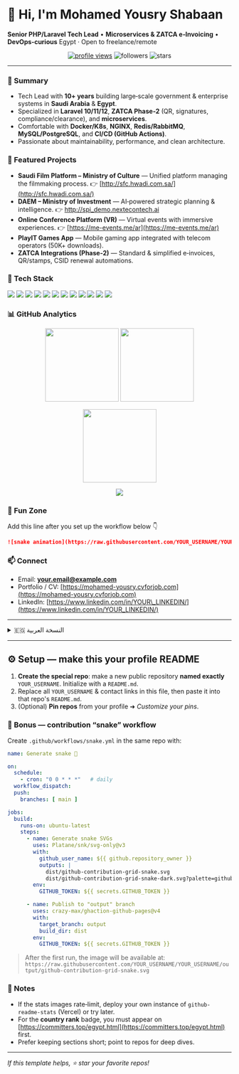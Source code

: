 # 👋 Hi, I'm **Mohamed Yousry Shabaan**

**Senior PHP/Laravel Tech Lead** • **Microservices & ZATCA e‑Invoicing** • **DevOps‑curious**
Egypt · Open to freelance/remote

<p align="center">
  <a href="https://komarev.com/ghpvc/?username=YOUR_USERNAME&style=flat-square" target="_blank"><img alt="profile views" src="https://komarev.com/ghpvc/?username=YOUR_USERNAME&style=flat-square" /></a>
  <img alt="followers" src="https://img.shields.io/github/followers/YOUR_USERNAME?label=Followers&style=flat-square" />
  <img alt="stars" src="https://img.shields.io/github/stars/YOUR_USERNAME?affiliations=OWNER,ORGANIZATION_MEMBER&style=flat-square" />
  <!-- Optional: Country rank badge (requires you to appear on committers.top) -->
  <!-- <img alt="rank" src="https://aktive.kerolloz.dev/egypt/YOUR_USERNAME?label=Ranked%20in%20Egypt&rnkPrefix=Rank%20" /> -->
</p>

---

### 🧭 Summary

* Tech Lead with **10+ years** building large‑scale government & enterprise systems in **Saudi Arabia** & **Egypt**.
* Specialized in **Laravel 10/11/12**, **ZATCA Phase‑2** (QR, signatures, compliance/clearance), and **microservices**.
* Comfortable with **Docker/K8s**, **NGINX**, **Redis/RabbitMQ**, **MySQL/PostgreSQL**, and **CI/CD (GitHub Actions)**.
* Passionate about maintainability, performance, and clean architecture.

### 🚀 Featured Projects

* **Saudi Film Platform – Ministry of Culture** — Unified platform managing the filmmaking process.
  👉 [http://sfc.hwadi.com.sa/](http://sfc.hwadi.com.sa/)
* **DAEM – Ministry of Investment** — AI‑powered strategic planning & intelligence.
  👉 [http://spi\_demo.nextecontech.ai](http://spi_demo.nextecontech.ai)
* **Online Conference Platform (VR)** — Virtual events with immersive experiences.
  👉 [https://me-events.me/ar](https://me-events.me/ar)
* **PlayIT Games App** — Mobile gaming app integrated with telecom operators (50K+ downloads).
* **ZATCA Integrations (Phase‑2)** — Standard & simplified e‑invoices, QR/stamps, CSID renewal automations.

### 🧰 Tech Stack

<p>
  <img src="https://img.shields.io/badge/PHP-777BB4?logo=php&logoColor=white" />
  <img src="https://img.shields.io/badge/Laravel-FF2D20?logo=laravel&logoColor=white" />
  <img src="https://img.shields.io/badge/MySQL-4479A1?logo=mysql&logoColor=white" />
  <img src="https://img.shields.io/badge/PostgreSQL-4169E1?logo=postgresql&logoColor=white" />
  <img src="https://img.shields.io/badge/Redis-DC382D?logo=redis&logoColor=white" />
  <img src="https://img.shields.io/badge/RabbitMQ-FF6600?logo=rabbitmq&logoColor=white" />
  <img src="https://img.shields.io/badge/Docker-2496ED?logo=docker&logoColor=white" />
  <img src="https://img.shields.io/badge/Kubernetes-326CE5?logo=kubernetes&logoColor=white" />
  <img src="https://img.shields.io/badge/Nginx-009639?logo=nginx&logoColor=white" />
  <img src="https://img.shields.io/badge/GitHub%20Actions-2088FF?logo=githubactions&logoColor=white" />
  <img src="https://img.shields.io/badge/AWS-232F3E?logo=amazonaws&logoColor=white" />
  <img src="https://img.shields.io/badge/Node.js-339933?logo=nodedotjs&logoColor=white" />
</p>

### 📊 GitHub Analytics

<p align="center">
  <img height="165" src="https://github-readme-stats.vercel.app/api?username=YOUR_USERNAME&show_icons=true&include_all_commits=true" />
  <img height="165" src="https://github-readme-streak-stats.herokuapp.com?user=YOUR_USERNAME" />
</p>
<p align="center">
  <img height="165" src="https://github-readme-stats.vercel.app/api/top-langs/?username=YOUR_USERNAME&layout=compact&langs_count=10" />
</p>
<p align="center">
  <img src="https://github-readme-activity-graph.vercel.app/graph?username=YOUR_USERNAME&theme=github-compact" />
</p>

<!-- 🏆 Optional trophies -->

<!-- <p align="center">
  <img src="https://github-profile-trophy.vercel.app/?username=YOUR_USERNAME&margin-w=8&margin-h=8&column=6" />
</p> -->

### 🐍 Fun Zone

Add this line after you set up the workflow below 👇

```md
![snake animation](https://raw.githubusercontent.com/YOUR_USERNAME/YOUR_USERNAME/output/github-contribution-grid-snake.svg)
```

### 📫 Connect

* Email: **[your.email@example.com](mailto:your.email@example.com)**
* Portfolio / CV: [https://mohamed-yousry.cvforjob.com](https://mohamed-yousry.cvforjob.com)
* LinkedIn: [https://www.linkedin.com/in/YOUR\_LINKEDIN/](https://www.linkedin.com/in/YOUR_LINKEDIN/)

---

<details>
<summary>🇪🇬 النسخة العربية</summary>

**محمد يسري شعبان** — **تقني نظم / قائد فريق Laravel** متخصص في **الفوترة الإلكترونية ZATCA (المرحلة الثانية)** و**هندسة الميكروسيرفيس**، مع خبرة واسعة في **Docker/Kubernetes** و**CI/CD**.
أهم المشاريع: منصة التصوير السينمائي (وزارة الثقافة)، منصة DAEM (وزارة الاستثمار)، منصة المؤتمرات الافتراضية، وتكاملات ZATCA الكاملة (توقيع، QR، تصديق/تفويض).

</details>

---

## ⚙️ Setup — make this your profile README

1. **Create the special repo**: make a new public repository **named exactly** `YOUR_USERNAME`. Initialize with a `README.md`.
2. Replace all `YOUR_USERNAME` & contact links in this file, then paste it into that repo's `README.md`.
3. (Optional) **Pin repos** from your profile ➜ *Customize your pins*.

### 🐍 Bonus — contribution “snake” workflow

Create `.github/workflows/snake.yml` in the same repo with:

```yaml
name: Generate snake 🐍

on:
  schedule:
    - cron: "0 0 * * *"   # daily
  workflow_dispatch:
  push:
    branches: [ main ]

jobs:
  build:
    runs-on: ubuntu-latest
    steps:
      - name: Generate snake SVGs
        uses: Platane/snk/svg-only@v3
        with:
          github_user_name: ${{ github.repository_owner }}
          outputs: |
            dist/github-contribution-grid-snake.svg
            dist/github-contribution-grid-snake-dark.svg?palette=github-dark
        env:
          GITHUB_TOKEN: ${{ secrets.GITHUB_TOKEN }}

      - name: Publish to "output" branch
        uses: crazy-max/ghaction-github-pages@v4
        with:
          target_branch: output
          build_dir: dist
        env:
          GITHUB_TOKEN: ${{ secrets.GITHUB_TOKEN }}
```

> After the first run, the image will be available at:
> `https://raw.githubusercontent.com/YOUR_USERNAME/YOUR_USERNAME/output/github-contribution-grid-snake.svg`

### 🔎 Notes

* If the stats images rate‑limit, deploy your own instance of `github-readme-stats` (Vercel) or try later.
* For the **country rank** badge, you must appear on [https://committers.top/egypt.html](https://committers.top/egypt.html) first.
* Prefer keeping sections short; point to repos for deep dives.

---

*If this template helps, ⭐ star your favorite repos!*
